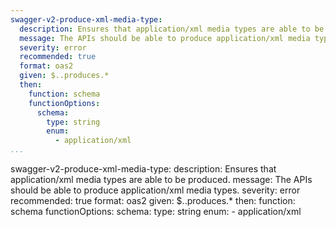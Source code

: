 ```yaml
---
swagger-v2-produce-xml-media-type:
  description: Ensures that application/xml media types are able to be produced.
  message: The APIs should be able to produce application/xml media types.
  severity: error
  recommended: true
  format: oas2
  given: $..produces.*
  then:
    function: schema
    functionOptions:
      schema:
        type: string
        enum:
          - application/xml
...
```

swagger-v2-produce-xml-media-type:
  description: Ensures that application/xml media types are able to be produced.
  message: The APIs should be able to produce application/xml media types.
  severity: error
  recommended: true
  format: oas2
  given: $..produces.*
  then:
    function: schema
    functionOptions:
      schema:
        type: string
        enum:
          - application/xml

